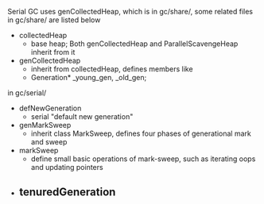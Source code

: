 
Serial GC uses genCollectedHeap, which is in gc/share/, some related files in gc/share/ are listed below
- collectedHeap
	- base heap; Both genCollectedHeap and ParallelScavengeHeap inherit from it
- genCollectedHeap
	- inherit from collectedHeap, defines members like
    - Generation\* _young_gen, _old_gen;

in gc/serial/
- defNewGeneration
	- serial "default new generation"
- genMarkSweep
	- inherit class MarkSweep, defines four phases of generational mark and sweep
- markSweep
	- define small basic operations of mark-sweep, such as iterating oops and updating pointers
- tenuredGeneration
	- 

